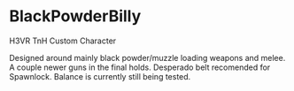 # BlackPowderBilly
H3VR TnH Custom Character

Designed around mainly black powder/muzzle loading weapons and melee. A couple newer guns in the final holds. Desperado belt recomended for Spawnlock. Balance is currently still being tested.
